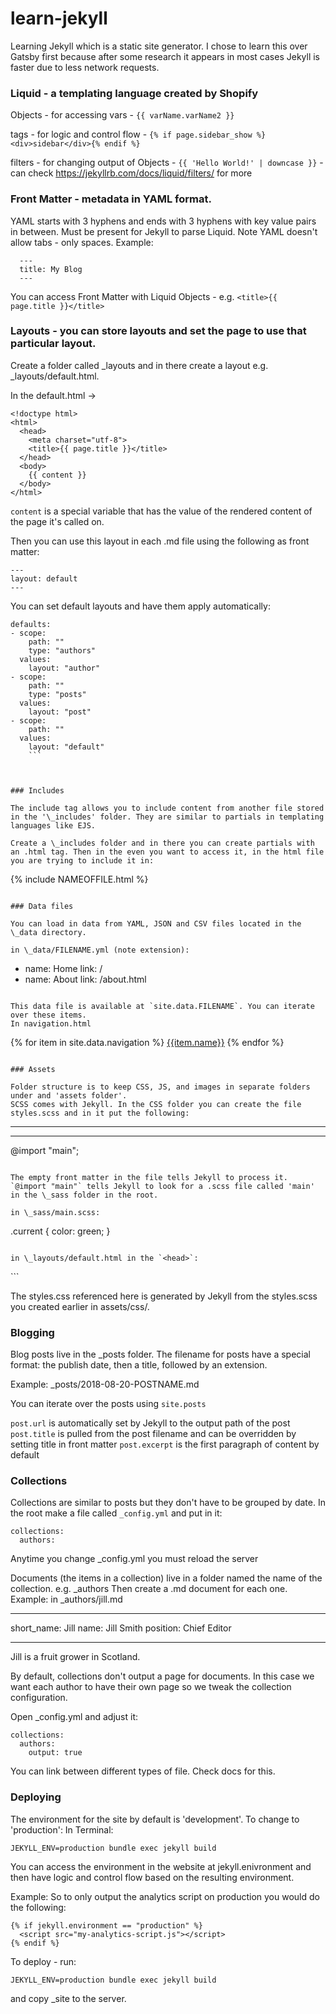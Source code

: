 # learn-jekyll

Learning Jekyll which is a static site generator. I chose to learn this over Gatsby first because after some research it appears in most cases Jekyll is faster due to less network requests.

### Liquid - a templating language created by Shopify

Objects - for accessing vars - `{{ varName.varName2 }}`

tags - for logic and control flow - `{% if page.sidebar_show %} <div>sidebar</div>{% endif %}`

filters - for changing output of Objects - `{{ 'Hello World!' | downcase }}` - can check https://jekyllrb.com/docs/liquid/filters/ for more

### Front Matter - metadata in YAML format.

YAML starts with 3 hyphens and ends with 3 hyphens with key value pairs in between. Must be present for Jekyll to parse Liquid. Note YAML doesn't allow tabs - only spaces.
Example:

```
  ---
  title: My Blog
  ---
```

You can access Front Matter with Liquid Objects - e.g. `<title>{{ page.title }}</title>`

### Layouts - you can store layouts and set the page to use that particular layout.

Create a folder called \_layouts and in there create a layout e.g. \_layouts/default.html.

In the default.html ->

```
<!doctype html>
<html>
  <head>
    <meta charset="utf-8">
    <title>{{ page.title }}</title>
  </head>
  <body>
    {{ content }}
  </body>
</html>
```

`content` is a special variable that has the value of the rendered content of the page it's called on.

Then you can use this layout in each .md file using the following as front matter:

```
---
layout: default
---
```

You can set default layouts and have them apply automatically:

````
defaults:
- scope:
    path: ""
    type: "authors"
  values:
    layout: "author"
- scope:
    path: ""
    type: "posts"
  values:
    layout: "post"
- scope:
    path: ""
  values:
    layout: "default"
    ```



### Includes

The include tag allows you to include content from another file stored in the '\_includes' folder. They are similar to partials in templating languages like EJS.

Create a \_includes folder and in there you can create partials with an .html tag. Then in the even you want to access it, in the html file you are trying to include it in:

````

{% include NAMEOFFILE.html %}

```

### Data files

You can load in data from YAML, JSON and CSV files located in the \_data directory.

in \_data/FILENAME.yml (note extension):

```

- name: Home
  link: /
- name: About
  link: /about.html

```

This data file is available at `site.data.FILENAME`. You can iterate over these items.
In navigation.html

```

{% for item in site.data.navigation %}
<a href = "{{ item.link }}">{{item.name}}</a>
{% endfor %}

```

### Assets

Folder structure is to keep CSS, JS, and images in separate folders under and 'assets folder'.
SCSS comes with Jekyll. In the CSS folder you can create the file styles.scss and in it put the following:

```

---

---

@import "main";

```

The empty front matter in the file tells Jekyll to process it. `@import "main"` tells Jekyll to look for a .scss file called 'main' in the \_sass folder in the root.

in \_sass/main.scss:

```

.current {
color: green;
}

```

in \_layouts/default.html in the `<head>`:

```

<link rel="stylesheet" href="assets/css/styles.css" />
```

The styles.css referenced here is generated by Jekyll from the styles.scss you created earlier in assets/css/.

### Blogging

Blog posts live in the \_posts folder. The filename for posts have a special format: the publish date, then a title, followed by an extension.

Example: \_posts/2018-08-20-POSTNAME.md

You can iterate over the posts using `site.posts`

`post.url` is automatically set by Jekyll to the output path of the post
`post.title` is pulled from the post filename and can be overridden by setting title in front matter
`post.excerpt` is the first paragraph of content by default

### Collections

Collections are similar to posts but they don't have to be grouped by date.
In the root make a file called `_config.yml` and put in it:

```
collections:
  authors:
```

Anytime you change \_config.yml you must reload the server

Documents (the items in a collection) live in a folder named the name of the collection. e.g. \_authors
Then create a .md document for each one.
Example:
in \_authors/jill.md

---

short_name: Jill
name: Jill Smith
position: Chief Editor

---

Jill is a fruit grower in Scotland.

By default, collections don't output a page for documents. In this case we want each author to have their own page so we tweak the collection configuration.

Open \_config.yml and adjust it:

```
collections:
  authors:
    output: true
```

You can link between different types of file. Check docs for this.

### Deploying

The environment for the site by default is 'development'. To change to 'production':
In Terminal:

```
JEKYLL_ENV=production bundle exec jekyll build
```

You can access the environment in the website at jekyll.enivronment and then have logic and control flow based on the resulting environment.

Example: So to only output the analytics script on production you would do the following:

```
{% if jekyll.environment == "production" %}
  <script src="my-analytics-script.js"></script>
{% endif %}
```

To deploy - run:

```
JEKYLL_ENV=production bundle exec jekyll build
```

and copy \_site to the server.
